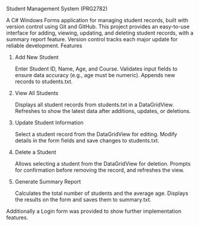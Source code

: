 Student Management System (PRG2782)

A C# Windows Forms application for managing student records, built with version control using Git and GitHub. This project provides an easy-to-use interface for adding, viewing, updating, and deleting student records, with a summary report feature. Version control tracks each major update for reliable development.
Features
1. Add New Student

    Enter Student ID, Name, Age, and Course.
    Validates input fields to ensure data accuracy (e.g., age must be numeric).
    Appends new records to students.txt.

2. View All Students

    Displays all student records from students.txt in a DataGridView.
    Refreshes to show the latest data after additions, updates, or deletions.

3. Update Student Information

    Select a student record from the DataGridView for editing.
    Modify details in the form fields and save changes to students.txt.

4. Delete a Student

    Allows selecting a student from the DataGridView for deletion.
    Prompts for confirmation before removing the record, and refreshes the view.

5. Generate Summary Report

    Calculates the total number of students and the average age.
    Displays the results on the form and saves them to summary.txt.

Additionally a Login form was provided to show further implementation features.
